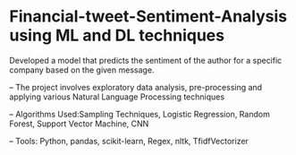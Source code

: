 # Financial-tweet-Sentiment-Analysis using ML and DL techniques
 Developed a model that predicts the sentiment of the author for a specific company based on the given message.

– The project involves exploratory data analysis, pre-processing and applying various Natural Language Processing techniques

– Algorithms Used:Sampling Techniques, Logistic Regression, Random Forest, Support Vector Machine, CNN

– Tools: Python, pandas, scikit-learn, Regex, nltk, TfidfVectorizer
